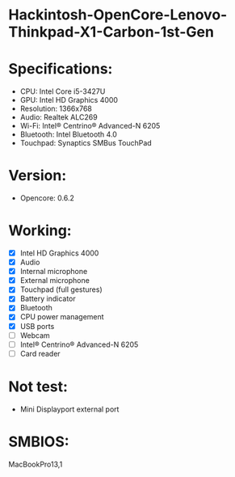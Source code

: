 # Hackintosh-OpenCore-Lenovo-Thinkpad-X1-Carbon-1st-Gen

# Specifications:
* CPU: Intel Core i5-3427U
* GPU: Intel HD Graphics 4000
* Resolution: 1366x768
* Audio: Realtek ALC269
* Wi-Fi: Intel® Centrino® Advanced-N 6205
* Bluetooth: Intel Bluetooth 4.0
* Touchpad: Synaptics SMBus TouchPad

# Version: 
* Opencore: 0.6.2

# Working:
- [x] Intel HD Graphics 4000
- [x] Audio
- [x] Internal microphone
- [x] External microphone
- [x] Touchpad (full gestures)
- [x] Battery indicator
- [x] Bluetooth
- [x] CPU power management
- [x] USB ports
- [ ] Webcam
- [ ] Intel® Centrino® Advanced-N 6205
- [ ] Card reader

# Not test:
* Mini Displayport external port

# SMBIOS:
MacBookPro13,1
